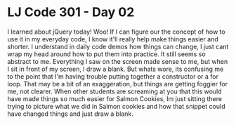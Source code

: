 # LJ Code 301 - Day 02

I learned about jQuery today! Woo! If I can figure our the concept of how to use it in my everyday code, I know it'll really help make things easier and shorter. I understand in daily code demos how things can change, I just cant wrap my head around how to put them into practice. It still seems so abstract to me. Everything I saw on the screen made sense to me, but when I sit in front of my screen, I draw a blank. But whats wore, its confusing me to the point that I'm having trouble putting together a constructor or a for loop. That may be a bit of an exaggeration, but things are getting foggier for me, not clearer. When other students are screaming at you that this would have made things so much easier for Salmon Cookies, Im just sitting there trying to picture what we did in Salmon cookies and how that snippet could have changed things and just draw a blank.
